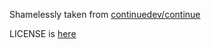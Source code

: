 Shamelessly taken from [continuedev/continue](https://github.com/continuedev/continue/tree/main/gui)

LICENSE is [here](../LICENSE.continue)